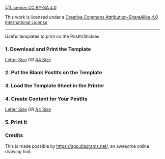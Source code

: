 [![License: CC BY-SA 4.0](https://img.shields.io/badge/License-CC%20BY--SA%204.0-lightgrey.svg)](https://creativecommons.org/licenses/by-sa/4.0/)

This work is licensed under a [Creative Commons Attribution-ShareAlike 4.0 International License](https://creativecommons.org/licenses/by-sa/4.0/)

----

Useful templates to print on the PostIt/Stickies 

### 1. Download and Print the Template
[Letter Size](https://github.com/codspire/print2sticky/raw/develop/assets/Print2Sticky_Letter_Template.pdf)  OR  [A4 Size](https://github.com/codspire/print2sticky/raw/develop/assets/Print2Sticky_A4_Template.pdf)

### 2. Put the Blank PostIts on the Template

### 3. Load the Template Sheet in the Printer

### 4. Create Content for Your PostIts
[Letter Size](https://app.diagrams.net/#Uhttps%3A%2F%2Fraw.githubusercontent.com%2Fcodspire%2Fprint2sticky%2Fdevelop%2Fassets%2FPrint2Sticky_Letter_Editable.drawio)  OR  [A4 Size](https://app.diagrams.net/#Uhttps%3A%2F%2Fraw.githubusercontent.com%2Fcodspire%2Fprint2sticky%2Fdevelop%2Fassets%2FPrint2Sticky_A4_Editable.drawio)

### 5. Print It

### Credits
This is made possible by https://app.diagrams.net/, an awesome online drawing tool.
